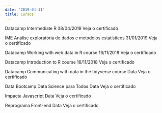 ```yaml
---
date: "2019-04-11"
title: Cursos
---
```


Datacamp
Intermediate R
08/04/2019
Veja o certificado

IME
Análise exploratória de dados e metódolos estatísticos
31/01/2019
Veja o certificado

Datacamp
Working with web data in R course
16/11/2018
Veja o certificado

Datacamp
Introduction to R course
16/11/2018
Veja o certificado

Datacamp
Communicating with data in the tidyverse course
Data
Veja o certificado

Data Bootcamp
Data Science para Todos
Data
Veja o certificado

Impacta
Javascript
Data
Veja o certificado

Reprograma
Front-end
Data
Veja o certificado
